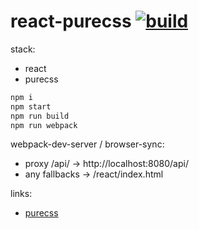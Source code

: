 # react-purecss [![build](https://travis-ci.org/daggerok/react.svg?branch=purecss)](https://travis-ci.org/daggerok/react)

stack:
- react
- purecss

```bash
npm i
npm start
npm run build
npm run webpack
```

webpack-dev-server / browser-sync:

- proxy /api/ -> http://localhost:8080/api/
- any fallbacks -> /react/index.html

links:
- [purecss](http://purecss.io/)
